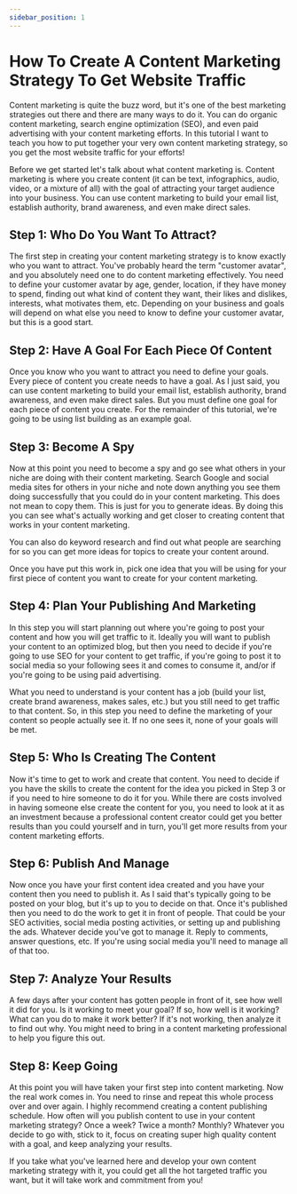 ```yaml
---
sidebar_position: 1
---
```


# How To Create A Content Marketing Strategy To Get Website Traffic

Content marketing is quite the buzz word, but it's one of the best marketing strategies out there and there are many ways to do it. You can do organic content marketing, search engine optimization (SEO), and even paid advertising with your content marketing efforts. In this tutorial I want to teach you how to put together your very own content marketing strategy, so you get the most website traffic for your efforts!

Before we get started let's talk about what content marketing is. Content marketing is where you create content (it can be text, infographics, audio, video, or a mixture of all) with the goal of attracting your target audience into your business. You can use content marketing to build your email list, establish authority, brand awareness, and even make direct sales.

## Step 1: Who Do You Want To Attract?

The first step in creating your content marketing strategy is to know exactly who you want to attract. You've probably heard the term "customer avatar", and you absolutely need one to do content marketing effectively. You need to define your customer avatar by age, gender, location, if they have money to spend, finding out what kind of content they want, their likes and dislikes, interests, what motivates them, etc. Depending on your business and goals will depend on what else you need to know to define your customer avatar, but this is a good start.

## Step 2: Have A Goal For Each Piece Of Content

Once you know who you want to attract you need to define your goals. Every piece of content you create needs to have a goal. As I just said, you can use content marketing to build your email list, establish authority, brand awareness, and even make direct sales. But you must define one goal for each piece of content you create. For the remainder of this tutorial, we're going to be using list building as an example goal.

## Step 3: Become A Spy

Now at this point you need to become a spy and go see what others in your niche are doing with their content marketing. Search Google and social media sites for others in your niche and note down anything you see them doing successfully that you could do in your content marketing. This does not mean to copy them. This is just for you to generate ideas. By doing this you can see what's actually working and get closer to creating content that works in your content marketing.

You can also do keyword research and find out what people are searching for so you can get more ideas for topics to create your content around.

Once you have put this work in, pick one idea that you will be using for your first piece of content you want to create for your content marketing. 

## Step 4: Plan Your Publishing And Marketing

In this step you will start planning out where you're going to post your content and how you will get traffic to it. Ideally you will want to publish your content to an optimized blog, but then you need to decide if you're going to use SEO for your content to get traffic, if you're going to post it to social media so your following sees it and comes to consume it, and/or if you're going to be using paid advertising.

What you need to understand is your content has a job (build your list, create brand awareness, makes sales, etc.) but you still need to get traffic to that content. So, in this step you need to define the marketing of your content so people actually see it. If no one sees it, none of your goals will be met.

## Step 5: Who Is Creating The Content

Now it's time to get to work and create that content. You need to decide if you have the skills to create the content for the idea you picked in Step 3 or if you need to hire someone to do it for you. While there are costs involved in having someone else create the content for you, you need to look at it as an investment because a professional content creator could get you better results than you could yourself and in turn, you'll get more results from your content marketing efforts.

## Step 6: Publish And Manage

Now once you have your first content idea created and you have your content then you need to publish it. As I said that's typically going to be posted on your blog, but it's up to you to decide on that. Once it's published then you need to do the work to get it in front of people. That could be your SEO activities, social media posting activities, or setting up and publishing the ads. Whatever decide you've got to manage it. Reply to comments, answer questions, etc. If you're using social media you'll need to manage all of that too.

## Step 7: Analyze Your Results

A few days after your content has gotten people in front of it, see how well it did for you. Is it working to meet your goal? If so, how well is it working? What can you do to make it work better? If it's not working, then analyze it to find out why. You might need to bring in a content marketing professional to help you figure this out. 

## Step 8: Keep Going

At this point you will have taken your first step into content marketing. Now the real work comes in. You need to rinse and repeat this whole process over and over again. I highly recommend creating a content publishing schedule. How often will you publish content to use in your content marketing strategy? Once a week? Twice a month? Monthly? Whatever you decide to go with, stick to it, focus on creating super high quality content with a goal, and keep analyzing your results.

If you take what you've learned here and develop your own content marketing strategy with it, you could get all the hot targeted traffic you want, but it will take work and commitment from you!





